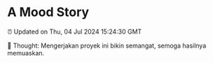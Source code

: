 # A Mood Story

⏰ Updated on Thu, 04 Jul 2024 15:24:30 GMT

💭 Thought: Mengerjakan proyek ini bikin semangat, semoga hasilnya memuaskan.

